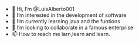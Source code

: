 - 👋 Hi, I’m @LuisAlberto001
- 👀 I’m interested in the development of software
- 🌱 I’m currently learning java and the funtions
- 💞️ I’m looking to collaborate in a famous enterprise
- 📫 How to reach me larn,learn and learn.

<!---
LuisAlberto001/LuisAlberto001 is a ✨ special ✨ repository because its `README.md` (this file) appears on your GitHub profile.
You can click the Preview link to take a look at your changes.
--->
